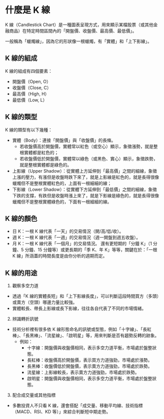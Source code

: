 # 什麼是 K 線

K 線（Candlestick Chart）是一種圖表呈現方式，用來顯示某檔股票（或其他金融商品）在特定時間區間內的「開盤價、收盤價、最高價、最低價」。

一般稱為「蠟燭線」，因為它的形狀像一根蠟燭，有「實體」和「上下影線」。

## K 線的組成

K 線的組成有四個要素：

- 開盤價（Open, O）
- 收盤價（Close, C）
- 最高價（High, H）
- 最低價（Low, L）

## K 線的類型

K 線的類型有以下幾種：

- 實體（Body）：連接「開盤價」與「收盤價」的長條。
  - 若收盤價高於開盤價，實體常以紅色（或空心）顯示，象徵漲勢，就是整根實體都是紅色的；
  - 若收盤價低於開盤價，實體常以綠色（或黑色、實心）顯示，象徵跌勢，就是整根實體都是綠色的。
- 上影線（Upper Shadow）：從實體上方延伸到「最高價」之間的細線，象徵上漲的壓力，有漲但是收盤時跌下來了，就是上影線是紅色的，就是長得很像蠟燭但不是整根實體紅色的，上面有一根細細的線；
- 下影線（Lower Shadow）：從實體下方延伸到「最低價」之間的細線，象徵下跌的支撐，有跌但是收盤時漲上來了，就是下影線是綠色的，就是長得很像蠟燭但不是整根實體綠色的，下面有一根細細的線。

## K 線的顏色

- 日 K：一根 K 線代表「一天」的交易情況（開/高/低/收）。
- 週 K：一根 K 線代表「一週」的交易情況（週一開盤到週五收盤）。
- 月 K：一根 K 線代表「一個月」的交易情況。
  還有更短期的「分鐘 K」（1 分鐘、5 分鐘、15 分鐘等）或更長期的「季 K、年 K」等等，關鍵在於：「一根 K 線」所涵蓋的時間長度是由你分析的週期而定。

## K 線的用途

1. 觀察多空力道

- 透過「K 線的實體長短」和「上下影線長度」，可以判斷這段時間買方（多頭）或賣方（空頭）哪邊力量比較強。
- 實體較長、帶長上影線或長下影線，往往各自代表了不同的市場情緒。

2. 辨識轉折訊號

- 技術分析裡有很多依 K 線形態命名的訊號或型態，例如「十字線」、「長紅棒」、「長黑棒」、「流星線」、「啟明星」等，用來判斷是否有趨勢反轉的跡象。
  - 例如：
    - 十字線：開盤價與收盤價相同，表示多空力道平衡，市場處於盤整狀態。
    - 長紅棒：收盤價高於開盤價，表示買方力道強勁，市場處於漲勢。
    - 長黑棒：收盤價低於開盤價，表示賣方力道強勁，市場處於跌勢。
    - 流星線：上影線較長，表示賣方力道強勁，市場處於跌勢。
    - 啟明星：開盤價與收盤價相同，表示多空力道平衡，市場處於盤整狀態。

3. 配合成交量或其他指標

- 多數投資人不只看 K 線，還會搭配「成交量、移動平均線、技術指標（MACD、RSI、KD 等）」來綜合判斷短中期走勢。

